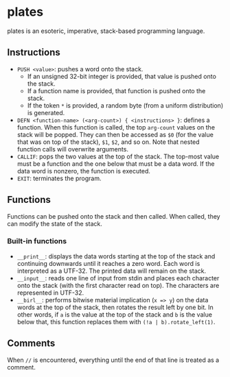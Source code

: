 # plates

plates is an esoteric, imperative, stack-based programming language.

## Instructions

- `PUSH <value>`: pushes a word onto the stack.
    - If an unsigned 32-bit integer is provided, that value is pushed onto the stack.
    - If a function name is provided, that function is pushed onto the stack.
    - If the token `*` is provided, a random byte (from a uniform distribution) is generated.
- `DEFN <function-name> (<arg-count>) { <instructions> }`: defines a function. When this function is called, the top `arg-count` values on the stack will be popped. They can then be accessed as `$0` (for the value that was on top of the stack), `$1`, `$2`, and so on. Note that nested function calls will overwrite arguments.
- `CALLIF`: pops the two values at the top of the stack. The top-most value must be a function and the one below that must be a data word. If the data word is nonzero, the function is executed.
- `EXIT`: terminates the program.

## Functions

Functions can be pushed onto the stack and then called. When called, they can modify the state of the stack.

### Built-in functions

- `__print__`: displays the data words starting at the top of the stack and continuing downwards until it reaches a zero word. Each word is interpreted as a UTF-32. The printed data will remain on the stack.
- `__input__`: reads one line of input from stdin and places each character onto the stack (with the first character read on top). The characters are represented in UTF-32.
- `__birl__`: performs bitwise material implication (`x => y`) on the data words at the top of the stack, then rotates the result left by one bit. In other words, if `a` is the value at the top of the stack and `b` is the value below that, this function replaces them with `(!a | b).rotate_left(1)`.

## Comments

When `//` is encountered, everything until the end of that line is treated as a comment.

